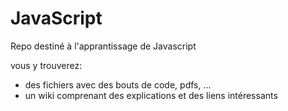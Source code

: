 # JavaScript

Repo destiné à l'apprantissage de Javascript

vous y trouverez:
- des fichiers avec des bouts de code, pdfs, ...
- un wiki comprenant des explications et des liens intéressants
